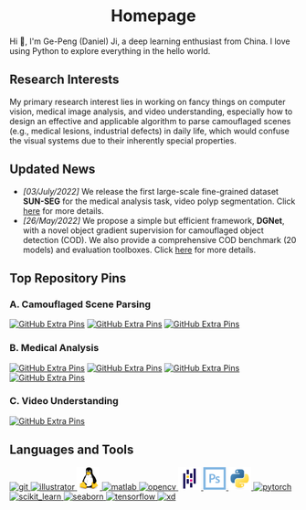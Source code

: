 <h1 align="center">Homepage</h1>

Hi 👋, I'm Ge-Peng (Daniel) Ji, a deep learning enthusiast from China. I love using Python to explore everything in the hello world. 

<h2 align="left">Research Interests</h2>

My primary research interest lies in working on fancy things on computer vision, medical image analysis, and video understanding, especially how to design an effective and applicable algorithm to parse camouflaged scenes (e.g., medical lesions, industrial defects) in daily life, which would confuse the visual systems due to their inherently special properties.

<h2 align="left">Updated News</h2>

- *[03/July/2022]* We release the first large-scale fine-grained dataset **SUN-SEG** for the medical analysis task, video polyp segmentation. Click [here](https://github.com/GewelsJI/VPS) for more details.
- *[26/May/2022]* We propose a simple but efficient framework, **DGNet**, with a novel object gradient supervision for camouflaged object detection (COD). We also provide a comprehensive COD benchmark (20 models) and evaluation toolboxes. Click [here](https://github.com/GewelsJI/DGNet) for more details.

<h2 align="left">Top Repository Pins</h2>

<h3 align="left">A. Camouflaged Scene Parsing</h3>


[![GitHub Extra Pins](https://github-readme-stats.vercel.app/api/pin/?username=GewelsJI&repo=DGNet&theme=rose_pine)](https://github.com/GewelsJI/DGNet)
[![GitHub Extra Pins](https://github-readme-stats.vercel.app/api/pin/?username=GewelsJI&repo=SINet-V2&theme=rose_pine)](https://github.com/GewelsJI/SINet-V2)
[![GitHub Extra Pins](https://github-readme-stats.vercel.app/api/pin/?username=DengPingFan&repo=SINet&theme=rose_pine)](https://github.com/DengPingFan/SINet)


<h3 align="left">B. Medical Analysis</h3>

[![GitHub Extra Pins](https://github-readme-stats.vercel.app/api/pin/?username=GewelsJI&repo=VPS&theme=rose_pine)](https://github.com/GewelsJI/VPS)
[![GitHub Extra Pins](https://github-readme-stats.vercel.app/api/pin/?username=GewelsJI&repo=PNS-Net&theme=rose_pine)](https://github.com/GewelsJI/PNS-Net)
[![GitHub Extra Pins](https://github-readme-stats.vercel.app/api/pin/?username=DengPingFan&repo=Inf-Net&theme=rose_pine)](https://github.com/DengPingFan/Inf-Net)
[![GitHub Extra Pins](https://github-readme-stats.vercel.app/api/pin/?username=DengPingFan&repo=PraNet&theme=rose_pine)](https://github.com/DengPingFan/PraNet)


<h3 align="left">C. Video Understanding</h3>

[![GitHub Extra Pins](https://github-readme-stats.vercel.app/api/pin/?username=GewelsJI&repo=FSNet&theme=rose_pine)](https://github.com/GewelsJI/FSNet)


<h2 align="left">Languages and Tools</h2>

<p align="left"> <a href="https://git-scm.com/" target="_blank" rel="noreferrer"> <img src="https://www.vectorlogo.zone/logos/git-scm/git-scm-icon.svg" alt="git" width="40" height="40"/> </a> <a href="https://www.adobe.com/in/products/illustrator.html" target="_blank" rel="noreferrer"> <img src="https://www.vectorlogo.zone/logos/adobe_illustrator/adobe_illustrator-icon.svg" alt="illustrator" width="40" height="40"/> </a> <a href="https://www.linux.org/" target="_blank" rel="noreferrer"> <img src="https://raw.githubusercontent.com/devicons/devicon/master/icons/linux/linux-original.svg" alt="linux" width="40" height="40"/> </a> <a href="https://www.mathworks.com/" target="_blank" rel="noreferrer"> <img src="https://upload.wikimedia.org/wikipedia/commons/2/21/Matlab_Logo.png" alt="matlab" width="40" height="40"/> </a> <a href="https://opencv.org/" target="_blank" rel="noreferrer"> <img src="https://www.vectorlogo.zone/logos/opencv/opencv-icon.svg" alt="opencv" width="40" height="40"/> </a> <a href="https://pandas.pydata.org/" target="_blank" rel="noreferrer"> <img src="https://raw.githubusercontent.com/devicons/devicon/2ae2a900d2f041da66e950e4d48052658d850630/icons/pandas/pandas-original.svg" alt="pandas" width="40" height="40"/> </a> <a href="https://www.photoshop.com/en" target="_blank" rel="noreferrer"> <img src="https://raw.githubusercontent.com/devicons/devicon/master/icons/photoshop/photoshop-line.svg" alt="photoshop" width="40" height="40"/> </a> <a href="https://www.python.org" target="_blank" rel="noreferrer"> <img src="https://raw.githubusercontent.com/devicons/devicon/master/icons/python/python-original.svg" alt="python" width="40" height="40"/> </a> <a href="https://pytorch.org/" target="_blank" rel="noreferrer"> <img src="https://www.vectorlogo.zone/logos/pytorch/pytorch-icon.svg" alt="pytorch" width="40" height="40"/> </a> <a href="https://scikit-learn.org/" target="_blank" rel="noreferrer"> <img src="https://upload.wikimedia.org/wikipedia/commons/0/05/Scikit_learn_logo_small.svg" alt="scikit_learn" width="40" height="40"/> </a> <a href="https://seaborn.pydata.org/" target="_blank" rel="noreferrer"> <img src="https://seaborn.pydata.org/_images/logo-mark-lightbg.svg" alt="seaborn" width="40" height="40"/> </a> <a href="https://www.tensorflow.org" target="_blank" rel="noreferrer"> <img src="https://www.vectorlogo.zone/logos/tensorflow/tensorflow-icon.svg" alt="tensorflow" width="40" height="40"/> </a> <a href="https://www.adobe.com/products/xd.html" target="_blank" rel="noreferrer"> <img src="https://cdn.worldvectorlogo.com/logos/adobe-xd.svg" alt="xd" width="40" height="40"/> </a> </p>
